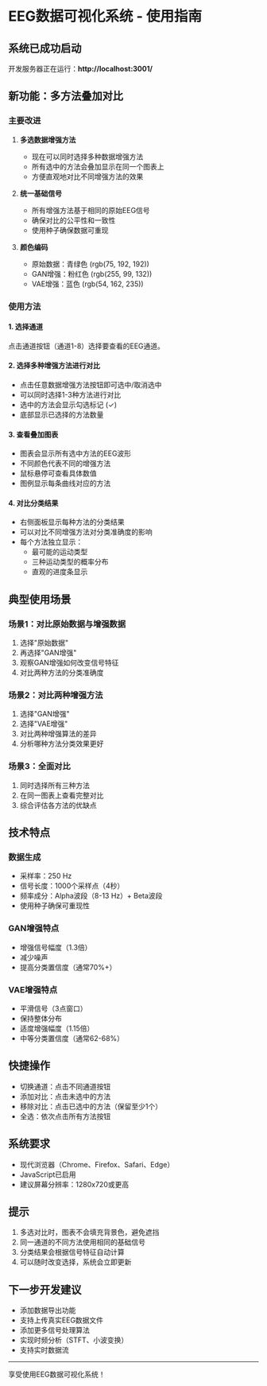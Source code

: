 # EEG数据可视化系统 - 使用指南

## 系统已成功启动

开发服务器正在运行：**http://localhost:3001/**

## 新功能：多方法叠加对比

### 主要改进

1. **多选数据增强方法**
   - 现在可以同时选择多种数据增强方法
   - 所有选中的方法会叠加显示在同一个图表上
   - 方便直观地对比不同增强方法的效果

2. **统一基础信号**
   - 所有增强方法基于相同的原始EEG信号
   - 确保对比的公平性和一致性
   - 使用种子确保数据可重现

3. **颜色编码**
   - 原始数据：青绿色 (rgb(75, 192, 192))
   - GAN增强：粉红色 (rgb(255, 99, 132))
   - VAE增强：蓝色 (rgb(54, 162, 235))

### 使用方法

#### 1. 选择通道
点击通道按钮（通道1-8）选择要查看的EEG通道。

#### 2. 选择多种增强方法进行对比
- 点击任意数据增强方法按钮即可选中/取消选中
- 可以同时选择1-3种方法进行对比
- 选中的方法会显示勾选标记 (✓)
- 底部显示已选择的方法数量

#### 3. 查看叠加图表
- 图表会显示所有选中方法的EEG波形
- 不同颜色代表不同的增强方法
- 鼠标悬停可查看具体数值
- 图例显示每条曲线对应的方法

#### 4. 对比分类结果
- 右侧面板显示每种方法的分类结果
- 可以对比不同增强方法对分类准确度的影响
- 每个方法独立显示：
  - 最可能的运动类型
  - 三种运动类型的概率分布
  - 直观的进度条显示

## 典型使用场景

### 场景1：对比原始数据与增强数据
1. 选择"原始数据"
2. 再选择"GAN增强"
3. 观察GAN增强如何改变信号特征
4. 对比两种方法的分类准确度

### 场景2：对比两种增强方法
1. 选择"GAN增强"
2. 选择"VAE增强"
3. 对比两种增强算法的差异
4. 分析哪种方法分类效果更好

### 场景3：全面对比
1. 同时选择所有三种方法
2. 在同一图表上查看完整对比
3. 综合评估各方法的优缺点

## 技术特点

### 数据生成
- 采样率：250 Hz
- 信号长度：1000个采样点（4秒）
- 频率成分：Alpha波段（8-13 Hz）+ Beta波段
- 使用种子确保可重现性

### GAN增强特点
- 增强信号幅度（1.3倍）
- 减少噪声
- 提高分类置信度（通常70%+）

### VAE增强特点
- 平滑信号（3点窗口）
- 保持整体分布
- 适度增强幅度（1.15倍）
- 中等分类置信度（通常62-68%）

## 快捷操作

- 切换通道：点击不同通道按钮
- 添加对比：点击未选中的方法
- 移除对比：点击已选中的方法（保留至少1个）
- 全选：依次点击所有方法按钮

## 系统要求

- 现代浏览器（Chrome、Firefox、Safari、Edge）
- JavaScript已启用
- 建议屏幕分辨率：1280x720或更高

## 提示

1. 多选对比时，图表不会填充背景色，避免遮挡
2. 同一通道的不同方法使用相同的基础信号
3. 分类结果会根据信号特征自动计算
4. 可以随时改变选择，系统会立即更新

## 下一步开发建议

- 添加数据导出功能
- 支持上传真实EEG数据文件
- 添加更多信号处理算法
- 实现时频分析（STFT、小波变换）
- 支持实时数据流

---

享受使用EEG数据可视化系统！
